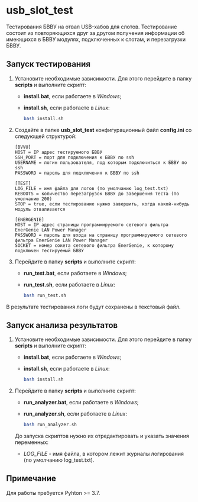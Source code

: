 # usb_slot_test
Тестирования БВВУ на отвал USB-хабов для слотов. Тестирование состоит из повторяющихся друг за другом получения информации об имеющихся в БВВУ модулях, подключенных к слотам, и перезагрузки БВВУ.

## Запуск тестирования

1. Установите необходимые зависимости. Для этого перейдите в папку **scripts** и выполните скрипт:

   - **install.bat**, если работаете в *Windows*;

   - **install.sh**, если работаете в *Linux*:

     ```bash
     bash install.sh
     ```

2. Создайте в папке **usb_slot_test** конфигурационный файл **config.ini** со следующей структурой:

   ```
   [BVVU]
   HOST = IP адрес тестируемого БВВУ
   SSH_PORT = порт для подключения к БВВУ по ssh
   USERNAME = логин пользователя, под которым подключиться к БВВУ по ssh
   PASSWORD = пароль для подключения к БВВУ по ssh
   
   [TEST]
   LOG_FILE = имя файла для логов (по умолчанию log_test.txt)
   REBOOTS = количество перезагрузок БВВУ до завершения теста (по умолчанию 200)
   STOP = true, если тестирование нужно завершить, когда какой-нибудь модуль отваливается
   
   [ENERGENIE]
   HOST = IP адрес страницы программируемого сетевого фильтра EnerGenie LAN Power Manager
   PASSWORD = пароль для входа на страницу программируемого сетевого фильтра EnerGenie LAN Power Manager
   SOCKET = номер сокета сетевого фильтра EnerGenie, к которому подключен тестируемый БВВУ
   ```

3. Перейдите в папку **scripts** и выполните скрипт:

   - **run_test.bat**, если работаете в *Windows*;

   - **run_test.sh**, если работаете в *Linux*:

     ```bash
     bash run_test.sh
     ```


В результате тестирования логи будут сохранены в текстовый файл.

## Запуск анализа результатов

1. Установите необходимые зависимости. Для этого перейдите в папку **scripts** и выполните скрипт:

   - **install.bat**, если работаете в *Windows*;

   - **install.sh**, если работаете в *Linux*:

     ```bash
     bash install.sh
     ```

2. Перейдите в папку **scripts** и выполните скрипт:

   - **run_analyzer.bat**, если работаете в *Windows*;

   - **run_analyzer.sh**, если работаете в *Linux*:

     ```bash
     bash run_analyzer.sh
     ```

   До запуска скриптов нужно их отредактировать и указать значения переменных:

   - *LOG_FILE* - имя файла, в котором лежит журналы логирования (по умолчанию log_test.txt).

## Примечание

Для работы требуется Pyhton >= 3.7.
